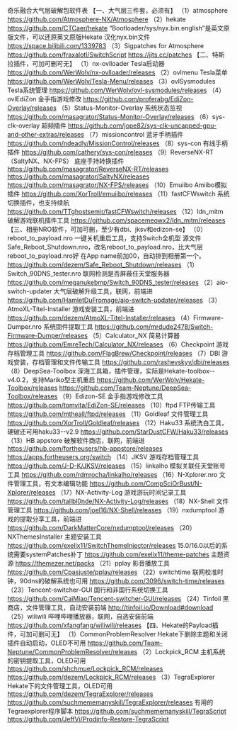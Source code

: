 奇乐融合大气层破解包软件表
【一、大气层三件套，必须有】
（1）atmosphere
https://github.com/Atmosphere-NX/Atmosphere
（2）hekate
https://github.com/CTCaer/hekate
“Bootloader/sys/nyx.bin.english”是英文原版文件，可以还原英文原版Hekate
汉化nyx.bin文件
https://space.bilibili.com/1339783
（3）Sigpatches for Atmosphere
https://github.com/fraxalotl/SwitchScript
https://jits.cc/patches
【二、特斯拉插件，可加可删可无】
（1）nx-ovlloader
Tesla启动器
https://github.com/WerWolv/nx-ovlloader/releases
（2）ovlmenu
Tesla菜单
https://github.com/WerWolv/Tesla-Menu/releases
（3）ovlSysmodules
Tesla系统管理
https://github.com/WerWolv/ovl-sysmodules/releases
（4）ovlEdiZon
金手指游戏修改
https://github.com/proferabg/EdiZon-Overlay/releases
（5）Status-Monitor-Overlay
系统状态监视
https://github.com/masagrator/Status-Monitor-Overlay/releases
（6）sys-clk-overlay
超频插件
https://github.com/jope82/sys-clk-uncapped-gpu-and-other-extras/releases
（7）missioncontrol
蓝牙手柄插件
https://github.com/ndeadly/MissionControl/releases
（8）sys-con
有线手柄插件
https://github.com/cathery/sys-con/releases
（9）ReverseNX-RT（SaltyNX、NX-FPS）
底座手持转换插件
https://github.com/masagrator/ReverseNX-RT/releases
https://github.com/masagrator/SaltyNX/releases
https://github.com/masagrator/NX-FPS/releases
（10）Emuiibo
Amiibo模拟插件
https://github.com/XorTroll/emuiibo/releases
（11）fastCFWswitch
系统切换插件，也支持续航
https://github.com/TTghostsemir/fastCFWswitch/releases
（12）ldn_mitm
破解游戏联机插件工具
https://github.com/spacemeowx2/ldn_mitm/releases
【三、相册NRO软件，可加可删，至少有dbi、jksv和edizon-se】
（0）reboot_to_payload.nro
一键关机重启工具，支持Switch全机型
源文件Safe_Reboot_Shutdown.nro，改名reboot_to_payload.nro，比大气层reboot_to_payload.nro好
在App name前加00，自动排到相册第一个。
https://github.com/dezem/Safe_Reboot_Shutdown/releases
（1）Switch_90DNS_tester.nro
联网检测是否屏蔽任天堂服务器
https://github.com/meganukebmp/Switch_90DNS_tester/releases
（2）aio-switch-updater
大气层破解升级工具，联网，前端进
https://github.com/HamletDuFromage/aio-switch-updater/releases
（3）AtmoXL-Titel-Installer
游戏安装工具，前端进
https://github.com/dezem/AtmoXL-Titel-Installer/releases
（4）Firmware-Dumper.nro
系统固件提取工具
https://github.com/mrdude2478/Switch-Firmware-Dumper/releases
（5）Calculator_NX
简易计算器
https://github.com/EmreTech/Calculator_NX/releases
（6）Checkpoint
游戏存档管理工具
https://github.com/FlagBrew/Checkpoint/releases
（7）DBI
游戏安装，存档管理和文件传输工具
https://github.com/rashevskyv/dbi/releases
（8）DeepSea-Toolbox
深海工具箱，插件管理，实际是Hekate-toolbox--v4.0.2，支持Mariko型主机重启
https://github.com/WerWolv/Hekate-Toolbox/releases
https://github.com/Team-Neptune/DeepSea-Toolbox/releases
（9）Edizon-SE
金手指游戏修改工具
https://github.com/tomvita/EdiZon-SE/releases
（10）ftpd
FTP传输工具
https://github.com/mtheall/ftpd/releases
（11）Goldleaf
文件管理工具
https://github.com/XorTroll/Goldleaf/releases
（12）Haku33
系统洗白工具，硬破还可用haku33--v2.9
https://github.com/StarDustCFW/Haku33/releases
（13）HB appstore
破解软件商店，联网，前端进
https://github.com/fortheusers/hb-appstore/releases
https://apps.fortheusers.org/switch
（14）JKSV
游戏存档管理工具
https://github.com/J-D-K/JKSV/releases
（15）linkalho
模拟关联任天堂账号工具
https://github.com/rdmrocha/linkalho/releases
（16）N-Xplorer.nro
文件管理工具，有文本编辑功能
https://github.com/CompSciOrBust/N-Xplorer/releases
（17）NX-Activity-Log
游戏游玩时间记录工具
https://github.com/tallbl0nde/NX-Activity-Log/releases
（18）NX-Shell
文件管理工具
https://github.com/joel16/NX-Shell/releases
（19）nxdumptool
游戏的提取分享工具，前端进
https://github.com/DarkMatterCore/nxdumptool/releases
（20）NXThemesInstaller
主题安装工具
https://github.com/exelix11/SwitchThemeInjector/releases
15.0/16.0以后的系统需要systemPatches补丁
https://github.com/exelix11/theme-patches
主题资源
https://themezer.net/packs
（21）pplay
影音播放工具
https://github.com/Cpasjuste/pplay/releases
（22）switchtime
联网校准时钟，90dns的破解系统也可用
https://github.com/3096/switch-time/releases
（23）Tencent-switcher-GUI
国行和非国行系统切换工具
https://github.com/CaiMiao/Tencent-switcher-GUI/releases
（24）Tinfoil
黑商店，文件管理工具，自动安装前端
http://tinfoil.io/Download#download
（25）wiliwili
哔哩哔哩播放器，联网，自选安装前端
https://github.com/xfangfang/wiliwili/releases
【四、Hekate的Payload插件，可加可删可无】
（1）CommonProblemResolver
Hekate下删除主题和关闭插件自动启动，OLED不可用
https://github.com/Team-Neptune/CommonProblemResolver/releases
（2）Lockpick_RCM
主机系统的密钥提取工具，OLED可用
https://github.com/shchmue/Lockpick_RCM/releases
https://github.com/dezem/Lockpick_RCM/releases
（3）TegraExplorer
Hekate下的文件管理工具，OLED可用
https://github.com/dezem/TegraExplorer/releases
https://github.com/suchmememanyskill/TegraExplorer/releases
有用的Tegraexplorer程序脚本
https://github.com/suchmememanyskill/TegraScript
https://github.com/JeffVi/Prodinfo-Restore-TegraScript